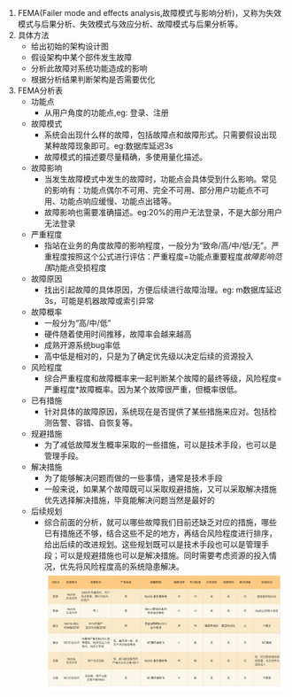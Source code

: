 1. FEMA(Failer mode and effects analysis,故障模式与影响分析)，又称为失效模式与后果分析、失效模式与效应分析、故障模式与后果分析等。
2. 具体方法
    * 给出初始的架构设计图
    * 假设架构中某个部件发生故障
    * 分析此故障对系统功能造成的影响
    * 根据分析结果判断架构是否需要优化
3. FEMA分析表
    * 功能点
        - 从用户角度的功能点,eg: 登录、注册
    * 故障模式
        - 系统会出现什么样的故障，包括故障点和故障形式。只需要假设出现某种故障现象即可。eg:数据库延迟3s
        - 故障模式的描述要尽量精确，多使用量化描述。
    * 故障影响
        - 当发生故障模式中发生的故障时，功能点会具体受到什么影响。常见的影响有：功能点偶尔不可用、完全不可用、部分用户功能点不可用、功能点响应缓慢、功能点出错等。
        - 故障影响也需要准确描述。eg:20%的用户无法登录，不是大部分用户无法登录
    * 严重程度
        - 指站在业务的角度故障的影响程度，一般分为“致命/高/中/低/无”。严重程度按照这个公式进行评估：严重程度=功能点重要程度*故障影响范围*功能点受损程度
    * 故障原因
        - 找出引起故障的具体原因，方便后续进行故障治理。eg: m数据库延迟3s，可能是机器故障或索引异常
    * 故障概率
        - 一般分为“高/中/低”
        - 硬件随着使用时间推移，故障率会越来越高
        - 成熟开源系统bug率低
        - 高中低是相对的，只是为了确定优先级以决定后续的资源投入
    * 风险程度
        - 综合严重程度和故障概率来一起判断某个故障的最终等级，风险程度=严重程度*故障概率。因为某个故障很严重，但概率很低。
    * 已有措施
        - 针对具体的故障原因，系统现在是否提供了某些措施来应对。包括检测告警、容错、自恢复等。
    * 规避措施
        - 为了减低故障发生概率采取的一些措施，可以是技术手段，也可以是管理手段。
    * 解决措施
        - 为了能够解决问题而做的一些事情，通常是技术手段
        - 一般来说，如果某个故障既可以采取规避措施，又可以采取解决措施优先选择解决措施，毕竟能解决问题当然是最好的
    * 后续规划
        - 综合前面的分析，就可以哪些故障我们目前还缺乏对应的措施，哪些已有措施还不够，结合这些不足的地方，再结合风险程度进行排序，给出后续的改进规划。这些规划既可以是技术手段也可以是管理手段；可以是规避措施也可以是解决措施。同时需要考虑资源的投入情况，优先将风险程度高的系统隐患解决。
    ![](img/FEMA%E5%88%86%E6%9E%90.jpeg)
